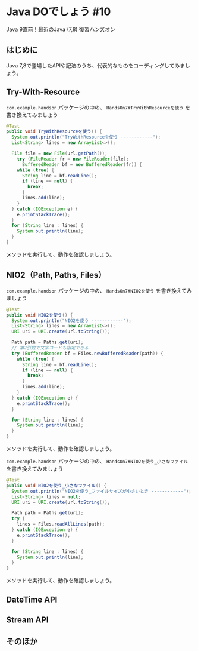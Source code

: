 # Java DOでしょう \#10

Java 9直前！最近のJava (7,8) 復習ハンズオン

## はじめに

Java 7,8で登場したAPIや記法のうち、代表的なものをコーディングしてみましょう。

## Try-With-Resource

`com.example.handson` パッケージの中の、 `HandsOn7#TryWithResourceを使う` を書き換えてみましょう

```java
@Test
public void TryWithResourceを使う() {
  System.out.println("TryWithResourceを使う ------------");
  List<String> lines = new ArrayList<>();

  File file = new File(url.getPath());
    try (FileReader fr = new FileReader(file);
      BufferedReader bf = new BufferedReader(fr)) {
    while (true) {
      String line = bf.readLine();
      if (line == null) {
        break;
      }
      lines.add(line);
    }
  } catch (IOException e) {
    e.printStackTrace();
  }
  for (String line : lines) {
    System.out.println(line);
  }
}
```

メソッドを実行して、動作を確認しましょう。

## NIO2（Path, Paths, Files）

`com.example.handson` パッケージの中の、 `HandsOn7#NIO2を使う` を書き換えてみましょう

```java
@Test
public void NIO2を使う() {
  System.out.println("NIO2を使う ------------");
  List<String> lines = new ArrayList<>();
  URI uri = URI.create(url.toString());

  Path path = Paths.get(uri);
  // 第2引数で文字コードも指定できる
  try (BufferedReader bf = Files.newBufferedReader(path)) {
    while (true) {
      String line = bf.readLine();
      if (line == null) {
        break;
      }
      lines.add(line);
    }
  } catch (IOException e) {
    e.printStackTrace();
  }

  for (String line : lines) {
    System.out.println(line);
  }
}
```

メソッドを実行して、動作を確認しましょう。

`com.example.handson` パッケージの中の、 `HandsOn7#NIO2を使う_小さなファイル` を書き換えてみましょう

```java
@Test
public void NIO2を使う_小さなファイル() {
  System.out.println("NIO2を使う_ファイルサイズが小さいとき ------------");
  List<String> lines = null;
  URI uri = URI.create(url.toString());

  Path path = Paths.get(uri);
  try {
    lines = Files.readAllLines(path);
  } catch (IOException e) {
    e.printStackTrace();
  }

  for (String line : lines) {
    System.out.println(line);
  }
}
```

メソッドを実行して、動作を確認しましょう。

## DateTime API


## Stream API


## そのほか
